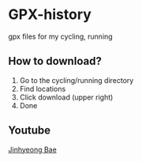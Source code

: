 # GPX-history
gpx files for my cycling, running

## How to download?

1. Go to the cycling/running directory
2. Find locations
3. Click download (upper right)
4. Done

## Youtube

[Jinhyeong Bae][youtube]


[youtube]:https://youtube.com/@jinhyeongbae?si=tlwKJhkEUBicnV3-
